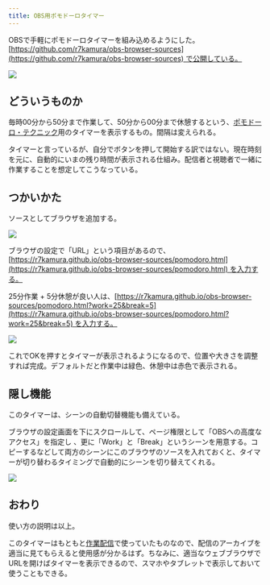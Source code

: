 ```yaml
---
title: OBS用ポモドーロタイマー
---
```

OBSで手軽にポモドーロタイマーを組み込めるようにした。[https://github.com/r7kamura/obs-browser-sources](https://github.com/r7kamura/obs-browser-sources) で公開している。

![](https://lh3.googleusercontent.com/docs/ADP-6oEACzp8yjHDoa0mkSwZZfbpKAK47ACRZMyey32wbTE9gozps4-al1VK3KZTLvqD6n36Wwobdp7y2C31bUMjfUJK4fhdigVbi7b4ReUtNcTel-q0LZeFcMYW7dyv9eZiB0hPQt7K6BGnW88NroGoqlix64P8BYs6Qpi55gOQ1xZ7NV_th8H7bZQ2BcqvieNFgxRbEwcejupUDL_1KI30UvPJd0BWHQDIhipFYMwJ0F5e0j7iZeiwxwcgNNOVmtOQE_YJdAIFTWPts_yxHdzIHhqejBuN2p_Be_JkYIoqgkgJcxidxc_y4-HWxPvlnZimbiXOK2FphzBGMuX0l6C_vw6ZoEoJ39mXFTNfSV7MJDBHUvRJNrBjxHJy2dmEV6wyTXLqwrFFF85bbbuYJ5_Ne0cpMY5Emhyv-Riul1-0udqdreLAeABKBM0UfTrRzqNRG8dVTBlnrQZuRqVPjDt_vh0K-SfSGAVmhdmqKOpJYjDqRximkaDY_1YEyVFcOUdmEqsW7HpViepNj8hnB8nKp_UWkeu6s8hRNO-_jxUZTsZJHDA01UfA86tBm0DqFGd7yXRqVjxU0Bu40AqwBnDPE3WO02EiDeAVRAwxzGHdpsg-ZJDiq8nuLkmy_7prw88K44JejDQ37R9r2kI8TNK3yGyiGa-M6V0BpUWxztmq43cLeM_HUobvOGPlA29PtMXUrlE4GJAZqkEH7bfAatNAAQU5v8mMr-20Vsm-8fI5BW9RgUgMceDIbIM3OJlh7TuZ3A8OVDFWi3eVhhJLAPhwR0N1cwtLO8S-py5JaYWXgwbiR4x_-n5Kj4uMpQdB5lPZHDNKtsjdepg05mZ2HSWRD0VbdT1GQgWPAw2SkjdydQArsesJvgoLehFDGAiQUxR8Su-BWk1hJjqJVyxGblOoZFjboYlUyGXzOf1vwUjNgH6SMPhBrsgP8V4YR5diWoylmlCnN8U-sMftW36V-cRbbXV0BebkIUV1qacnhr4EGDY-vCDw4VfBfpw44oG7p5tR9XWB8hz5GfFcawmbTCTFhx07d9lkcSHDHb-bMbB3IQ3OLTDHCI8wmhPC4cGh6Cv5tIApSELa4c7j4W-AyMOZtFzL-TAabr4WTSFUPkzkGbNvt-rWQAfwuPTqq1aYzcCzjBsZ8-iUp1TogWJmQ-_-ms3Mtz_5Q2Up_ERMJwozcOvdebvREBnCycalpiLfkxrlmqfRwIurZuwVtTQDQk9sia533pplclaNdUdI-ctZlPfOYbyT)

どういうものか
-------

毎時00分から50分まで作業して、50分から00分まで休憩するという、[ポモドーロ・テクニック](https://ja.wikipedia.org/wiki/%E3%83%9D%E3%83%A2%E3%83%89%E3%83%BC%E3%83%AD%E3%83%BB%E3%83%86%E3%82%AF%E3%83%8B%E3%83%83%E3%82%AF)用のタイマーを表示するもの。間隔は変えられる。

タイマーと言っているが、自分でボタンを押して開始する訳ではない。現在時刻を元に、自動的にいまの残り時間が表示される仕組み。配信者と視聴者で一緒に作業することを想定してこうなっている。

つかいかた
-----

ソースとしてブラウザを追加する。

![](https://lh3.googleusercontent.com/docs/ADP-6oHA0UhHRHC2Mkr_rAMphhHG3EDe1XUELCt835mPxLeyHIPvy12L7EbgEKSYH3ochKbMXfSUNMUVAeG-McPpWgpfP92LYX-iTy9qjLlNItPi9BD7wWFCwK1GzsbsL4KyDO4tYrDK-1pAVE1w4pt78r4DzmKkr-7uZM2PLz0BXNEJ3yLm7FlRhyD1lAOoXtRhNu4yemvdKwL2VIdtquzbYvcwRpAJdTIb8-pvKQdESBB26sd7wcYt9UM-SEXtsx-RAvAOhMEFy6-8rsdThqUjwI4vu2nsvFIEvGjsJxzdRd9pDr7JVXrxU4XPJ8KvlO-ztgGajilGuKWnGwNw9xhfOXxi_roY59AiDbYE-0sHbtT8XrN1EGX6zlQ5amzAmgO8ZKeBq3M917zn6E33vdDzG0CFyepiXolqdrlj9wpMZlV0fRNZl3uADjeszyhMAmAUdMOuIPcot0Bx0hBFh1RyuKIuWfVbEzDZmz2_V6xx9UBAF2SL_q1RzbOLUkYMwnuE0hHX_PTrkHE8emydspuL7wH_6pJWgTFfn8Z9MCgwHt51Kr3nwELXOcGQZso_iRz9mPE_RcG4TAQVHrqkA7k3QlfxzM02nbVOxeSkkCI9-aBM4kestLVbMg0XyMkGkM-vDQ3PXXpGnabzU0ccQW9DMwP_gW25e3KoieiF-Ctr2Rlzub6qGGs0XbK85qAW_Rc2ZUYkhVE3A4GnXYgPLkkU_X0QaRzv_s_qiDINbV4x_KlLZ7woFQqkUguUKKFJYSD48YPmXup695bBJkXJayCWPSKnazIPnuuF_Ty8CAJfaaWT-vyeI_wtnLqiD2TsH7idoXv66ex0slPD6XEm7mSpp92SeKA4mdFeA-68iLK3GDxZpdVNkRUVQFJNiwQSNPwJArmZ1ajcmd1xSo-opc314lD2PC0Dywq0tHKLYkFQERzC-Wmn3Dh_BMPaQ4sJB7vbdAXnHhTOaPwZ-SPD8m1R-jbavSDE_UY6KmBk01VXX7PcFdquK4-kEf_-KptpSIHoec_0tpLrpAx5Ke8Cv-vSa4A700ZLX62kDu-5M9By44c5GwEQ7GJREa9qRbQm74BYZJdDj0s_PL10Nyc7j3uDdJks3OXZ8XJMhl2zfjHPQtaXyTsmFoexp6tXyQH_dfsYU9yYXmvIG7q-hzoMMQ8zbLCuIP2z_uiiQcYWc5bfqvw_uFu9xC0OjmJ7mqpMeuT0O1z8TQVTFaf271em_EkbZ0o2GCdM3AtjAAR5N3kQnb_tkRu6)

ブラウザの設定で「URL」という項目があるので、[https://r7kamura.github.io/obs-browser-sources/pomodoro.html](https://r7kamura.github.io/obs-browser-sources/pomodoro.html) を入力する。

25分作業 + 5分休憩が良い人は、[https://r7kamura.github.io/obs-browser-sources/pomodoro.html?work=25&break=5](https://r7kamura.github.io/obs-browser-sources/pomodoro.html?work=25&break=5) を入力する。

![](https://lh3.googleusercontent.com/docs/ADP-6oFFQsoJEGqr4nVZKLzR6kRQxcFfpaTj6VLqiV7FCGV4TWkIHa06UtlEagHn_1BQI-AK8-cNGdj6NYFlPqhblFXGI1FXgYWTNhsTx-xSEq6MrzWxPh_exELKetV6ZcpAWbQ5zedU09p87T2uoGIC5UjIAh_1NpvUa_n8yZX3HmEFT0eqFgNv9f3L3ll_Tz0hlJG4K6VXhWY0Xk7Mjd4ccSOchLz6HvKEhQ0pnOGY8ICSq-Oj6rOvrbsNDTy-tbmk8Rl1VQRttOAMf8wCzqq2SAPG4-91BfQzOkGxaaYTNFI7Hr3grbMoX5cgmH3I7uj3pihFoAQ4GAdvamu-DP_YXl-ylBvht5zWKRHW_-SjzQ48wzg2hP__cVRri21BfIX58-QmEOwjAGr0ItYxZLxUTQ5gR45kWiXV0gKojoMuZNp47a46MQRYIpjonIphsiHkAT277MemyUbUeSNGLOZf-9gJS3ExMQvQMphpG-9wAPPiqWIr8vSiDlouIoWWYPTBl6Tj6zPGs3AsuBYsIPA-dqrOH5kh_8XlTSHY1GT4gxZDqN79_uzV-OKBOip39Im4XI2YLnroMkTAuGHAbpMOXRqjgnA_QiGTDj-aWGscxDtzs8RafvzGBQtmJzHzyDI492WlnPQhoH4GPqcLKHWqsjNvGvhyXU0JUuzwVpOEATIAnmvWWjQTeXjsu1m93BZwq9Hzr7RrsBu7F39x4t96cOml5RjfSIH5bj9GI0J3tJPhSnMhM7MUj2pxJeybWPDI3zrksiGFiFXeyyG6htDF6ypVqwChglsmxDjMlmD4o7rEzQlpOYlokEkBRoPADe20c55l6eMloPh5S3uOIKRRq6h8XiuqkVe_rsprMi2rhAOalWGj3jaj-mrpcdZ01LYPzZ0XBNgHdOitZDwg8XEB18uwgbN_x6cVpPG43Egew9jVdy4RICbikDlpv_x_MN4NI7WpKPnX-w2B7MtFLHEMJlhfTH4SvrSeGVfsL4RbcYFUS3wbXFA46TCp5x_5jus1GQLibIEhF8-H_Xb_oYzi3DlVBlX6FfxS7fTArk2-aapYJV2X3S2MzDBMOs-md1RS1W3hZPG_HlEzsIQ_oHfkdYlk59LN5hx1yz2ijvAeEVJlyEvoR9Wxov63KIVtjGVDNJ69HWOM42cqRon_bHr-mqKzRQ4dLgkPAy-Cpb5ihuElJ9izjjln_kgRu95zbJPnY1ylONGbe9T6abnkL4BvyWm6-OgS4jjn2txs1rCPzowW0gcV)

これでOKを押すとタイマーが表示されるようになるので、位置や大きさを調整すれば完成。デフォルトだと作業中は緑色、休憩中は赤色で表示される。

隠し機能
----

このタイマーは、シーンの自動切替機能も備えている。

ブラウザの設定画面を下にスクロールして、ページ権限として「OBSへの高度なアクセス」を指定し 、更に「Work」と「Break」というシーンを用意する。コピーするなどして両方のシーンにこのブラウザのソースを入れておくと、タイマーが切り替わるタイミングで自動的にシーンを切り替えてくれる。

![](https://lh3.googleusercontent.com/docs/ADP-6oGCuB4IoJEKtmRy2yHInBcdTJM15WPdexv1ORtjBxIWik2RWHEnsG1YaXBGOu3RKQuYP_74xq8g0qyLZrBjxcTKAxrPrbyaGWTZ3F9p2PA4u7uoGXtrWznLKIQd06mG1jKooENzbLrZ9SElDkeofdYw2UgF_U3GVBPnm_3UH_qwgLY8g_Frn45jAXi0znvQtT1scd7Z67e_7-mIR8IyAgf-ZzGh3hDSZb9geS1e-GkBOgZNowfmNQ2OhYJWm4vb_eFL4Dfzlds_WTali1R3Lawjr2DDBv6DUBEck4WZoExFVd4vRSdCj6Ny4Vh5aRC32WdHZ3rmEr1UKQppHtKNgrHqAxhg3vrnQhxE9PlkzvKdzU3isu8aJ210rV0R095Ql9dw8CjAuDJBbCzX-o--lYK5yi7ts5uvhB5ioYM5Uy6uPTPVssmvNPtYILwGAtw-GNRPaf6wh1LV0wbkUOFKG5qyQt49YBLXVj1znws_S1O1ptPn5-sGuJkIqzrLf5ujZrvFGwRkM4agsVQnzT9xCRCgLaALfhj_qRd9G7Rd04j9I9VePttVp8krbyXtvEAqXucyN5aQw3JIh2ziNNaMpCQFGbQqbMdRiPQ-PiopFYxKlSBrZ4mhdQne8mf7h64vXrxpkYSrqPSOPu-lQ2o30OJPEPMvprO7eB0615uqz0haLA3iCPpoiuFveNRUZ2rpA-AEvzolb4Qq7wfXbtf-ej3T97_zk8lssMJtQ5CP9WrQB_l__z11968GQncXephdnr7kzLTZ9b_ggIZxYms5x1-WD9HT-A3Dz0EpFbxQ_SjFQzHWaLg700TlDr6ZOhIsYabC67xVN78BxgNrGcLEFoL2aio6eclUxENAAT0bBS71RdrDVkHFb4zd3lv4LL1R7hY_iQCgsCRn8-HYDaIqExnBxH6QdywYr2kk9C8RX9HlEPZXSme3g81ERinkToWjVOZwlZG27O52DMKyNSZgdQ4W-jg9pmOi4TViYsb6-BtSVt2e63Znag7NxJPkAMODAAejday6c4De06x_YZUio9bWejTdyrP89KWiOcKcSEsdETt6k8B9duh6G4IurVLrGDp2QZx3RiDlLwH9tkFyrnp4PY1cU91D5gbFpODD14pX0IDAOOYObtLO0uU-vyXKP8OiMNESslZHg3rU6i6HE9cwjBxIuplSLF9j20CesYOjFyhiCfgg1asOLb4fd72BS1aUUO7PDF0gGvUc4lLlpYIUn5bLrJuRCg7tc-DU1DbHlpHY)

おわり
---

使い方の説明は以上。

このタイマーはもともと[作業配信](https://www.youtube.com/channel/UC5s-KpSDGzxWPWNv94PnJHw)で使っていたものなので、配信のアーカイブを適当に見てもらえると使用感が分かるはず。ちなみに、適当なウェブブラウザでURLを開けばタイマーを表示できるので、スマホやタブレットで表示しておいて使うこともできる。
